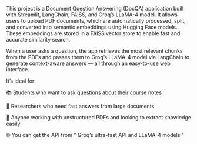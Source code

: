 This project is a Document Question Answering (DocQA) application built with Streamlit, LangChain, FAISS, and Groq’s LLaMA-4 model. It allows users to upload PDF documents, which are automatically processed, split, and converted into semantic embeddings using Hugging Face models. These embeddings are stored in a FAISS vector store to enable fast and accurate similarity search.

When a user asks a question, the app retrieves the most relevant chunks from the PDFs and passes them to Groq’s LLaMA-4 model via LangChain to generate context-aware answers — all through an easy-to-use web interface.

It’s ideal for:

📚 Students who want to ask questions about their course notes

🧠 Researchers who need fast answers from large documents

📄 Anyone working with unstructured PDFs and looking to extract knowledge easily

🌐 You can get the API from " Groq’s ultra-fast API and LLaMA-4 models "
